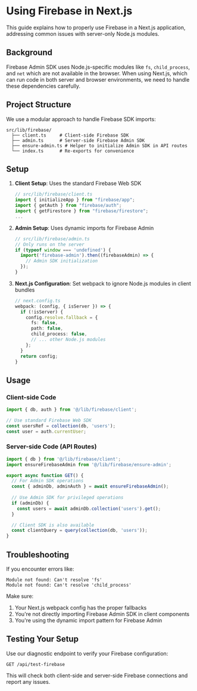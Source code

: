 # Using Firebase in Next.js

This guide explains how to properly use Firebase in a Next.js application, addressing common issues with server-only Node.js modules.

## Background

Firebase Admin SDK uses Node.js-specific modules like `fs`, `child_process`, and `net` which are not available in the browser. When using Next.js, which can run code in both server and browser environments, we need to handle these dependencies carefully.

## Project Structure

We use a modular approach to handle Firebase SDK imports:

```
src/lib/firebase/
  ├── client.ts     # Client-side Firebase SDK
  ├── admin.ts      # Server-side Firebase Admin SDK
  ├── ensure-admin.ts # Helper to initialize Admin SDK in API routes
  └── index.ts      # Re-exports for convenience
```

## Setup

1. **Client Setup**: Uses the standard Firebase Web SDK
   ```typescript
   // src/lib/firebase/client.ts
   import { initializeApp } from "firebase/app";
   import { getAuth } from "firebase/auth";
   import { getFirestore } from "firebase/firestore";
   ...
   ```

2. **Admin Setup**: Uses dynamic imports for Firebase Admin
   ```typescript
   // src/lib/firebase/admin.ts
   // Only runs on the server
   if (typeof window === 'undefined') {
     import('firebase-admin').then((firebaseAdmin) => {
       // Admin SDK initialization
     });
   }
   ```

3. **Next.js Configuration**: Set webpack to ignore Node.js modules in client bundles
   ```typescript
   // next.config.ts
   webpack: (config, { isServer }) => {
     if (!isServer) {
       config.resolve.fallback = {
         fs: false,
         path: false,
         child_process: false,
         // ... other Node.js modules
       };
     }
     return config;
   }
   ```

## Usage

### Client-side Code

```typescript
import { db, auth } from '@/lib/firebase/client';

// Use standard Firebase Web SDK
const usersRef = collection(db, 'users');
const user = auth.currentUser;
```

### Server-side Code (API Routes)

```typescript
import { db } from '@/lib/firebase/client';
import ensureFirebaseAdmin from '@/lib/firebase/ensure-admin';

export async function GET() {
  // For Admin SDK operations
  const { adminDb, adminAuth } = await ensureFirebaseAdmin();
  
  // Use Admin SDK for privileged operations
  if (adminDb) {
    const users = await adminDb.collection('users').get();
  }

  // Client SDK is also available
  const clientQuery = query(collection(db, 'users'));
}
```

## Troubleshooting

If you encounter errors like:

```
Module not found: Can't resolve 'fs'
Module not found: Can't resolve 'child_process'
```

Make sure:

1. Your Next.js webpack config has the proper fallbacks
2. You're not directly importing Firebase Admin SDK in client components
3. You're using the dynamic import pattern for Firebase Admin

## Testing Your Setup

Use our diagnostic endpoint to verify your Firebase configuration:

```
GET /api/test-firebase
```

This will check both client-side and server-side Firebase connections and report any issues.
